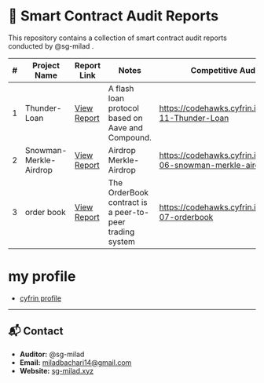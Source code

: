 # 🧾 Smart Contract Audit Reports

This repository contains a collection of smart contract audit reports conducted by @sg-milad .

| #   | Project Name           | Report Link                                                                     | Notes                                                   | Competitive Audits                                           | Severity |
| --- | ---------------------- | ------------------------------------------------------------------------------- | ------------------------------------------------------- | ------------------------------------------------------------ | -------- |
| 1   | Thunder-Loan           | [View Report](./Reports/Thunder-Loan/audit.md)                                  | A flash loan protocol based on Aave and Compound.       | https://codehawks.cyfrin.io/c/2023-11-Thunder-Loan           | 🔴 High  |
| 2   | Snowman-Merkle-Airdrop | [View Report](./Reports/Snowman-Merkle-Airdrop/milad-Snowman-Merkle-Airdrop.md) | Airdrop Merkle-Airdrop                                  | https://codehawks.cyfrin.io/c/2025-06-snowman-merkle-airdrop | 🔴 High  |
| 3   | order book             | [View Report](./Reports/order-book/milad-OrderBook.md)                          | The OrderBook contract is a peer-to-peer trading system | https://codehawks.cyfrin.io/c/2025-07-orderbook              | 🟢 Low   |

# my profile

- [cyfrin profile](https://profiles.cyfrin.io/u/sg_milad)

---

## 📬 Contact

- **Auditor:** @sg-milad
- **Email:** miladbachari14@gmail.com
- **Website:** [sg-milad.xyz](https://sg-milad.xyz/)
